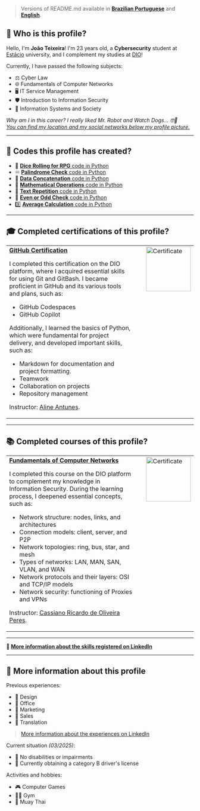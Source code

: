 > Versions of README.md available in [**Brazilian Portuguese**](https://github.com/joaocvteixeira/joaocvteixeira/blob/main/README-ptbr.md) and [**English**](https://github.com/joaocvteixeira/joaocvteixeira/blob/main/README.md).

## 💭 Who is this profile?

Hello, I'm **João Teixeira**! I'm 23 years old, a **Cybersecurity** student at [Estácio](estácio.br) university, and I complement my studies at [DIO](https://www.dio.me/)!  

Currently, I have passed the following subjects:
- ⚖️ Cyber Law
- 🌐 Fundamentals of Computer Networks
- 🖥️ IT Service Management
- 🛡️ Introduction to Information Security
- 👥 Information Systems and Society

_Why am I in this career? I really liked Mr. Robot and Watch Dogs... 🤓🤫_  
*[You can find my location and my social networks below my profile picture.](https://github.com/joaocvteixeira)*

---

## 📜 Codes this profile has created?

- 🎲 [**Dice Rolling for RPG** code in Python](https://github.com/joaocvteixeira/tormenta-20/blob/main/dados.py)
- ♾️ [**Palindrome Check** code in Python](https://github.com/joaocvteixeira/copilotando-python/blob/main/codigos_python_copilotados/check_palindromo.py)
- 🤝 [**Data Concatenation** code in Python](https://github.com/joaocvteixeira/copilotando-python/blob/main/codigos_python_copilotados/concat_dados.py)
- 🧮 [**Mathematical Operations** code in Python](https://github.com/joaocvteixeira/copilotando-python/blob/main/codigos_python_copilotados/ope_mat.py)
- 🔄 [**Text Repetition** code in Python](https://github.com/joaocvteixeira/copilotando-python/blob/main/codigos_python_copilotados/repet_txt.py)
- 🔢 [**Even or Odd Check** code in Python](https://github.com/joaocvteixeira/copilotando-python/blob/main/codigos_python_copilotados/par_impar.py)
- 3️⃣ [**Average Calculation** code in Python](https://github.com/joaocvteixeira/copilotando-python/blob/main/codigos_python_copilotados/media_tres.py)

---

## 🎓 Completed certifications of this profile?

<table>
  <tr>
    <td style="vertical-align: top;">
      <strong>
        <a href="https://hermes.dio.me/certificates/BKONMZIO.pdf">GitHub Certification</a>
      </strong>
      <p>I completed this certification on the DIO platform, where I acquired essential skills for using Git and GitBash. I became proficient in GitHub and its various tools and plans, such as:</p>
      <ul>
        <li>GitHub Codespaces</li>
        <li>GitHub Copilot</li>
      </ul>
      <p>Additionally, I learned the basics of Python, which were fundamental for project delivery, and developed important skills, such as:</p>
      <ul>
        <li>Markdown for documentation and project formatting.</li>
        <li>Teamwork</li>
        <li>Collaboration on projects</li>
        <li>Repository management</li>
      </ul>
      <p>Instructor: 
        <a href="https://github.com/alinealien">Aline Antunes</a>.
      </p>
    </td>
    <td style="vertical-align: top; width: 120px;">
      <img src="https://github.com/user-attachments/assets/a39cbe30-c46a-42f6-8bf3-3e236c889015" alt="Certificate" width="120" style="margin-left: 20px;">
    </td>
  </tr>
</table>

---

## 📚 Completed courses of this profile?

<table>
  <tr>
    <td style="vertical-align: top;">
      <strong>
        <a href="https://hermes.dio.me/certificates/O4D0PYMO.pdf">Fundamentals of Computer Networks</a>
      </strong>
      <p>I completed this course on the DIO platform to complement my knowledge in Information Security. During the learning process, I deepened essential concepts, such as:</p>
      <ul>
        <li>Network structure: nodes, links, and architectures</li>
        <li>Connection models: client, server, and P2P</li>
        <li>Network topologies: ring, bus, star, and mesh</li>
        <li>Types of networks: LAN, MAN, SAN, VLAN, and WAN</li>
        <li>Network protocols and their layers: OSI and TCP/IP models</li>
        <li>Network security: functioning of Proxies and VPNs</li>
      </ul>
      <p>Instructor:
        <a href="https://github.com/cassiano-dio">Cassiano Ricardo de Oliveira Peres</a>.
      </p>
    </td>
    <td style="vertical-align: top; width: 120px;">
      <img src="https://github.com/user-attachments/assets/d99e052c-52a2-4e40-82fa-65abdf170a07" alt="Certificate" width="120" style="margin-left: 20px;">
    </td>
  </tr>
</table>  

---

**👔 [More information about the skills registered on LinkedIn](https://www.linkedin.com/in/joaocvteixeira/details/skills/)**  

---

## 🔎 More information about this profile

Previous experiences:
- 🎨 Design
- 📩 Office
- 📢 Marketing
- 💼 Sales
- 🗽 Translation
> [More information about the experiences on LinkedIn](https://www.linkedin.com/in/joaocvteixeira/details/experience/)  

Current situation _(03/2025)_:
- 💚 No disabilities or impairments
- 🚗 Currently obtaining a category B driver's license

Activities and hobbies:
- 🎮 Computer Games
- 🏋🏽 Gym
- 🥊 Muay Thai
